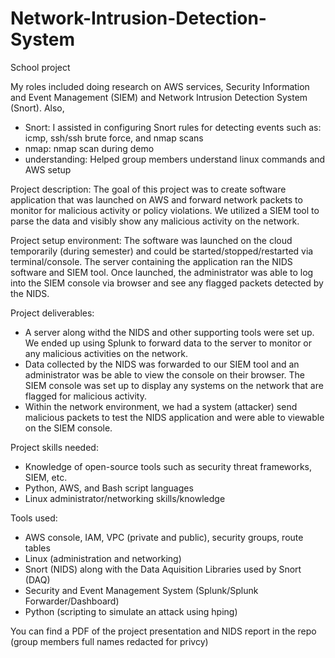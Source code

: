 # Network-Intrusion-Detection-System
School project

My roles included doing research on AWS services, Security Information and Event Management (SIEM) and
Network Intrusion Detection System (Snort).
  Also,
  - Snort: I assisted in configuring Snort rules for detecting events such as: icmp, ssh/ssh brute force, and nmap scans
  - nmap: nmap scan during demo
  - understanding: Helped group members understand linux commands and AWS setup

Project description: 
The goal of this project was to create software application that was launched on AWS and
forward network packets to monitor for malicious activity or policy violations. We utilized a SIEM 
tool to parse the data and visibly show any malicious activity on the network. 

Project setup environment:
The software was launched on the cloud temporarily (during semester) and could be started/stopped/restarted via terminal/console. 
The server containing the application ran the NIDS software and SIEM tool. Once launched, 
the administrator was able to log into the SIEM console via browser and see any flagged packets detected by the NIDS.


Project deliverables: 
- A server along withd the NIDS and other supporting tools were set up. We ended up using Splunk to 
  forward data to the server to monitor or any malicious activities on the network. 
- Data collected by the NIDS was forwarded to our SIEM tool and an administrator 
  was be able to view the console on their browser. The SIEM console was set up to display any systems 
  on the network that are flagged for malicious activity.
- Within the network environment, we had a system (attacker) send malicious packets to test the 
  NIDS application and were able to viewable on the SIEM console.
  
Project skills needed: 
- Knowledge of open-source tools such as security threat frameworks, SIEM, etc.
- Python, AWS, and Bash script languages
- Linux administrator/networking skills/knowledge

Tools used:
- AWS console, IAM, VPC (private and public), security groups, route tables
- Linux (administration and networking)
- Snort (NIDS) along with the Data Aquisition Libraries used by Snort (DAQ)
- Security and Event Management System (Splunk/Splunk Forwarder/Dashboard)
- Python (scripting to simulate an attack using hping)

You can find a PDF of the project presentation and NIDS report in the repo (group members full names redacted for privcy)
